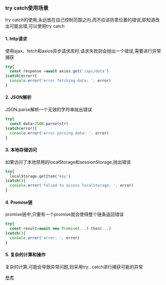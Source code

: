 ### try catch使用场景

try catch的使用,永远放在自己控制范围之内,而不应该防患位置的错误,即知道改出可能出错,可以使用try catch

#### 1. http请求

使用ajax、fetch和axios异步请求库时,请求失败则会抛出一个错误,需要进行异常捕获

```javascript
try{
  const response =await axios.get('/api/data')
}catch(error){
  console.error('error fetching data: ', error)
}
```

#### 2. JSON解析

JSON.parse解析一个无效的字符串抛出错误

```javascript
try{
  const data=JSON.parse(str)
}catch(error){
  console.error('error parsing data: ', error)
}
```

#### 3. 本地存储访问

如果访问了本地禁用的localStorage和sessionStorage,抛出错误

```javascript
try{
  localStorage.getItem('key')
}catch(){
  console.error('falied to access localStorage: ', error)
}
```

#### 4. Promise链

promise链中,只要有一个promise就会使得整个链条返回错误

```javascript
try{
  const result=await new Promise(...).then(...)
}catch(){
  console.error('error: ', error)
}
```

#### 5. 复杂的计算和操作

复杂的计算,可能会导致异常问题,则采用try…catch进行捕获可能的异常

[参考](https://juejin.cn/post/7273433799689584703?from=search-suggest)